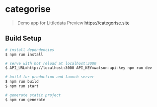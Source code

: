 # categorise

> Demo app for Littledata
> Preview https://categorise.site

## Build Setup

``` bash
# install dependencies
$ npm run install

# serve with hot reload at localhost:3000
$ API_URL=http://localhost:3000 API_KEY=watson-api-key npm run dev

# build for production and launch server
$ npm run build
$ npm run start

# generate static project
$ npm run generate
```
